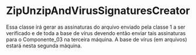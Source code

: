 # ZipUnzipAndVirusSignaturesCreator

Essa classe irá gerar as assinaturas do arquivo enviado pela classe 1 a ser verificado e de toda a base de vírus devendo então enviar 
tais assinaturas para o Componente_03 na terceira máquina. A base de vírus (em arquivos) estará nesta segunda máquina.
